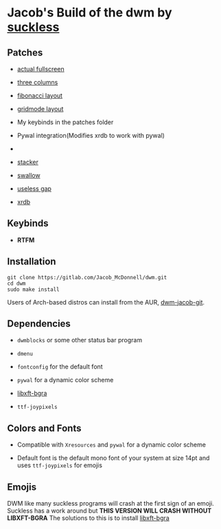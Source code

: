 # Jacob's Build of the dwm by [suckless](https://dwm.suckless.org)

## Patches

- [actual fullscreen](https://dwm.suckless.org/patches/actualfullscreen/)

- [three columns](http://dwm.suckless.org/patches/three-column/)

- [fibonacci layout](https://dwm.suckless.org/patches/fibonacci/)

- [gridmode layout](https://dwm.suckless.org/patches/gridmode/)

- My keybinds in the patches folder

- Pywal integration(Modifies xrdb to work with pywal)
-
- [stacker](https://dwm.suckless.org/patches/stacker/)

- [swallow](https://dwm.suckless.org/patches/swallow/)

- [useless gap](https://dwm.suckless.org/patches/uselessgap/)

- [xrdb](https://dwm.suckless.org/patches/xrdb/)

## Keybinds

- **RTFM**

## Installation

```shell
git clone https://gitlab.com/Jacob_McDonnell/dwm.git
cd dwm
sudo make install
```

Users of Arch-based distros can install from the AUR, [dwm-jacob-git](https://aur.archlinux.org/packages/dwm-jacob-git/).

## Dependencies

- `dwmblocks` or some other status bar program

- `dmenu`

- `fontconfig` for the default font

- `pywal` for a dynamic color scheme

- [libxft-bgra](https://aur.archlinux.org/packages/libxft-bgra/)

- `ttf-joypixels`

## Colors and Fonts

- Compatible with `Xresources` and `pywal` for a dynamic color scheme

- Default font is the default mono font of your system at size 14pt and uses `ttf-joypixels`  for emojis

## Emojis

DWM like many suckless programs will crash at the first sign of an emoji. Suckless has a work around but **THIS VERSION WILL CRASH WITHOUT LIBXFT-BGRA** The solutions to this is to install [libxft-bgra](https://aur.archlinux.org/packages/libxft-bgra/)
